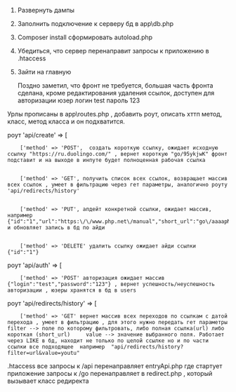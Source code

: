 1. Развернуть дампы
2. Заполнить подключение к серверу бд в app\db.php
3. Composer install сформировать autoload.php 
4. Убедиться, что сервер перенаправит запросы к приложению в .htaccess
5. Зайти на главную
    
    Поздно заметил, что фронт не требуется, большая часть фронта сделана, кроме редактирования удаления ссылок, доступен для авторизации юзер логин test пароль 123


Урлы прописаны в app\routes.php , добавить роут, описать хттп метод, класс, метод класса и он подхватится. 

роут 'api/create' => [
        
        ['method' => 'POST',  создать короткую ссылку, ожидает исходную ссылку "https://ru.duolingo.com/" , вернет короткую "go/95ykjwK" фронт подставит и на выходе в инпуте будет полноценная рабочая ссылка
        
        
        ['method' => 'GET', получить список всех ссылок, возвращает массив всех ссылок , умеет в фильтрацию через гет параметры, аналогично роуту 'api/redirects/history'
        
        
        ['method' => 'PUT', апдейт конкретной ссылки, ожидает массив, например {"id":"1","url":"https:\/\/www.php.net\/manual","short_url":"go\/aaaapMS"} и обновляет запись в бд по айди
        
        
        ['method' => 'DELETE' удалить ссылку ожидает айди ссылки {"id":"1"}
        


роут 'api/auth' => [


        ['method' => 'POST' авторизация ожидает массив {"login":"test","password":"123"} , вернет успешность/неуспешность авторизации , юзеры хранятся в бд в users
       


роут 'api/redirects/history' => [


        ['method' => 'GET' вернет массив всех переходов по ссылкам с датой перехода , умеет в фильтрацию , для этого нужно передать гет параметры filter --> поле по которому фильтровать, либо полная ссылка(url) либо короткая (short_url)     value --> значение выбранного поля. Работает через LIKE в бд, находит не только по целой ссылке но и по части ссылки все подходящее  например  "api/redirects/history?filter=url&value=youtu"
        
 .htaccess все запросы к /api перенаправляет entryApi.php где стартует приложение
 запросы к /go перенаправляет в redirect.php , который вызывает класс редиректа
    
